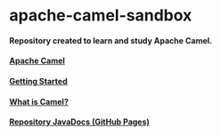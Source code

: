 # apache-camel-sandbox

#### Repository created to learn and study Apache Camel.

#### [Apache Camel](https://camel.apache.org/)
#### [Getting Started](https://camel.apache.org/manual/getting-started.html)
#### [What is Camel?](https://camel.apache.org/manual/faq/what-is-camel.html)

#### [Repository JavaDocs (GitHub Pages)](https://nicolascunha.github.io/apache-camel-sandbox/)
